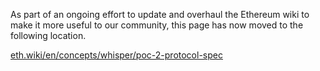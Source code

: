 As part of an ongoing effort to update and overhaul the Ethereum wiki to make it more useful to our community, this page has now moved to the following location.

[eth.wiki/en/concepts/whisper/poc-2-protocol-spec](https://eth.wiki/en/concepts/whisper/poc-2-protocol-spec)